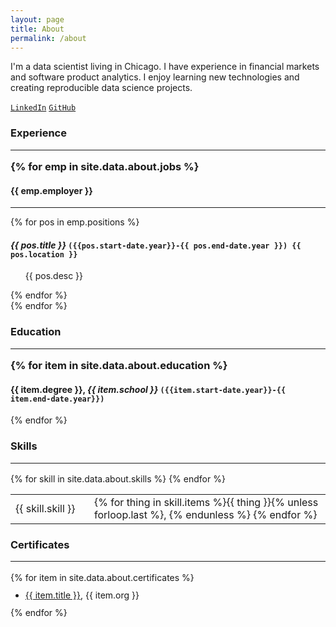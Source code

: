 ```yaml
---
layout: page
title: About
permalink: /about
---
```


I'm a data scientist living in Chicago. 
I have experience in financial markets and software product analytics.
I enjoy learning new technologies and creating reproducible data science projects.

[`LinkedIn`](https://www.linkedin.com/in/brianmdeignan) [`GitHub`](https://github.com/bdeignan)

<h3>Experience<hr size="4" noshade color="black" />
{% for emp in site.data.about.jobs %}
<h4>{{ emp.employer }}</h4>
<hr/>
  {% for pos in emp.positions %}
    <h4>
      <i>{{ pos.title }}</i>
      <code>({{pos.start-date.year}}-{{ pos.end-date.year }}) {{ pos.location }}</code>
    </h4>
    <ul>
    {{ pos.desc }}
    </ul>
  {% endfor %}
  <br/>
{% endfor %}

<h3>Education<hr size="4" noshade color="black" />
{% for item in site.data.about.education %}
  <h4>
    {{ item.degree }},
    <i>{{ item.school }}</i>
    <code>({{item.start-date.year}}-{{ item.end-date.year}})</code>
  </h4>
{% endfor %}

<h3>Skills<hr size="4" noshade color="black" /></h3>

<table>
<colgroup>
<col width="25%" />
<col width="75%" />
</colgroup>
<tbody>
{% for skill in site.data.about.skills %}
<tr>
  <td markdown="span">{{ skill.skill }}</td>
  <td markdown="span">{% for thing in skill.items %}{{ thing }}{% unless forloop.last %}, {% endunless %}
  {% endfor %}</td>
</tr>
{% endfor %}
</tbody>
</table>


<h3>Certificates<hr size="4" noshade color="black" /></h3>
{% for item in site.data.about.certificates %}
<ul style="line-height:80%">
  <li><a href="{{ item.link }}">{{ item.title }}</a>, {{ item.org }}</li>
  <!-- <br> -->
</ul>
{% endfor %}